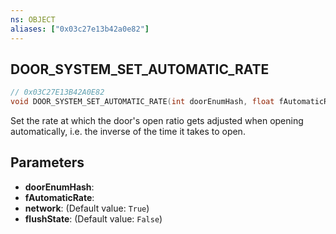 ```yaml
---
ns: OBJECT
aliases: ["0x03c27e13b42a0e82"]
---
```

## DOOR_SYSTEM_SET_AUTOMATIC_RATE

```c
// 0x03C27E13B42A0E82
void DOOR_SYSTEM_SET_AUTOMATIC_RATE(int doorEnumHash, float fAutomaticRate, bool network, bool flushState);
```

Set the rate at which the door's open ratio gets adjusted when opening automatically, i.e. the inverse of the time it takes to open.


## Parameters
* **doorEnumHash**: 
* **fAutomaticRate**: 
* **network**: (Default value: `True`)
* **flushState**: (Default value: `False`)
